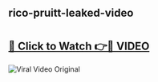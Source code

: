 ## rico-pruitt-leaked-video 

# <h2><a href="http://freeplayer.one?title=rico-pruitt-leaked-video&ref=21J">🔗 Click to Watch 👉🔴 VIDEO</a></h2>

<a href="http://freeplayer.one?title=rico-pruitt-leaked-video&ref=21J" rel="nofollow" data-target="animated-image.originalLink"><img src="https://i.ibb.co.com/xMMVF88/686577567.gif" alt="Viral Video Original" style="max-width: 100%; display: inline-block;" data-target="animated-image.originalImage"></a>

